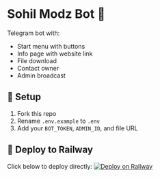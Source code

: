 # Sohil Modz Bot 🚀

Telegram bot with:
- Start menu with buttons
- Info page with website link
- File download
- Contact owner
- Admin broadcast

## 🔧 Setup
1. Fork this repo
2. Rename `.env.example` to `.env`
3. Add your `BOT_TOKEN`, `ADMIN_ID`, and file URL

## 🚀 Deploy to Railway
Click below to deploy directly:
[![Deploy on Railway](https://railway.app/button.svg)](https://railway.app/new/template?template=https://github.com/<your-username>/<your-repo>)
